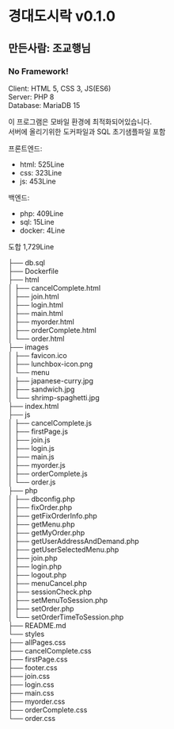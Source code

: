 # 경대도시락 v0.1.0  

## 만든사람: 조교행님  

### No Framework!  
Client: HTML 5, CSS 3, JS(ES6)  
Server: PHP 8  
Database: MariaDB 15  
  
이 프로그램은 모바일 환경에 최적화되어있습니다.  
서버에 올리기위한 도커파일과 SQL 초기샘플파일 포함  

프론트엔드:  
- html: 525Line  
- css: 323Line  
- js: 453Line  

백엔드:  
- php: 409Line  
- sql: 15Line  
- docker: 4Line  

도합 1,729Line  

├── db.sql  
├── Dockerfile  
├── html  
│   ├── cancelComplete.html  
│   ├── join.html  
│   ├── login.html  
│   ├── main.html  
│   ├── myorder.html  
│   ├── orderComplete.html  
│   └── order.html  
├── images  
│   ├── favicon.ico  
│   ├── lunchbox-icon.png  
│   └── menu  
│       ├── japanese-curry.jpg  
│       ├── sandwich.jpg  
│       └── shrimp-spaghetti.jpg  
├── index.html  
├── js  
│   ├── cancelComplete.js  
│   ├── firstPage.js  
│   ├── join.js  
│   ├── login.js  
│   ├── main.js  
│   ├── myorder.js  
│   ├── orderComplete.js  
│   └── order.js  
├── php  
│   ├── dbconfig.php  
│   ├── fixOrder.php  
│   ├── getFixOrderInfo.php  
│   ├── getMenu.php  
│   ├── getMyOrder.php  
│   ├── getUserAddressAndDemand.php  
│   ├── getUserSelectedMenu.php  
│   ├── join.php  
│   ├── login.php  
│   ├── logout.php  
│   ├── menuCancel.php  
│   ├── sessionCheck.php  
│   ├── setMenuToSession.php  
│   ├── setOrder.php  
│   └── setOrderTimeToSession.php  
├── README.md  
└── styles  
    ├── allPages.css  
    ├── cancelComplete.css  
    ├── firstPage.css  
    ├── footer.css  
    ├── join.css  
    ├── login.css  
    ├── main.css  
    ├── myorder.css  
    ├── orderComplete.css  
    └── order.css  